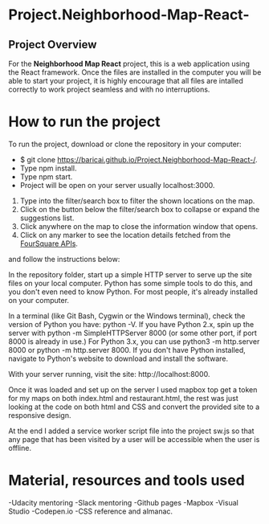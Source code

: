 # Project.Neighborhood-Map-React-


## Project Overview

For the **Neighborhood Map React** project, this is a web application using the React framework. Once the files are installed in the computer you will be able to start your project, it is highly encourage that all files are intalled correctly to work project seamless and with no interruptions.


# How to run the project

To run the project, download or clone the repository in your computer:

- $ git clone https://baricai.github.io/Project.Neighborhood-Map-React-/.
- Type npm install.
- Type npm start.
- Project will be open on your server usually localhost:3000.



1. Type into the filter/search box to filter the shown locations on the map.
2. Click on the button below the filter/search box to collapse or expand the suggestions list.
3. Click anywhere on the map to close the information window that opens.
4. Click on any marker to see the location details fetched from the [FourSquare APIs](https://developer.foursquare.com/).



and follow the instructions below:

In the repository folder, start up a simple HTTP server to serve up the site files on your local computer. Python has some simple tools to do this, and you don't even need to know Python. For most people, it's already installed on your computer.

In a terminal (like Git Bash, Cygwin or the Windows terminal), check the version of Python you have: python -V. If you have Python 2.x, spin up the server with python -m SimpleHTTPServer 8000 (or some other port, if port 8000 is already in use.) For Python 3.x, you can use python3 -m http.server 8000 or python -m http.server 8000. If you don't have Python installed, navigate to Python's website to download and install the software.

With your server running, visit the site: http://localhost:8000.

Once it was loaded and set up on the server I used mapbox top get a token for my maps on both index.html and restaurant.html, the rest was just looking at the code on both html and CSS and convert the provided site to a responsive design.

At the end I added a service worker script file into the project sw.js so that any page that has been visited by a user will be accessible when the user is offline.

# Material, resources and tools used
-Udacity mentoring
-Slack mentoring
-Github pages
-Mapbox
-Visual Studio
-Codepen.io
-CSS reference and almanac.
